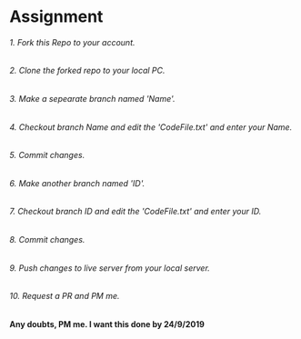 # Assignment

###### 1. Fork this Repo to your account.
###### 2. Clone the forked repo to your local PC.
###### 3. Make a sepearate branch named 'Name'.
###### 4. Checkout branch Name and edit the 'CodeFile.txt' and enter your Name.
###### 5. Commit changes.
###### 6. Make another branch named 'ID'.
###### 7. Checkout branch ID and edit the 'CodeFile.txt' and enter your ID.
###### 8. Commit changes.
###### 9. Push changes to live server from your local server.
###### 10. Request a PR and PM me.

#### Any doubts, PM me. I want this done by 24/9/2019
